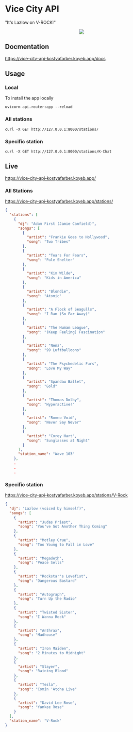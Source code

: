 # Vice City API
"It's Lazlow on V-ROCK!"

<p align="center">
  <img src="https://github.com/kostyafarber/vice-city-api/assets/73378227/7d8f906f-baab-4ac7-ae50-0b56cc5e34d1"/>
</p>

## Docmentation
https://vice-city-api-kostyafarber.koyeb.app/docs
## Usage
### Local 
To install the app locally
```shell
uvicorn api.router:app --reload
```

### All stations
```shell
curl -X GET http://127.0.0.1:8000/stations/
```
### Specific station
```shell
curl -X GET http://127.0.0.1:8000/stations/K-Chat
```

## Live
https://vice-city-api-kostyafarber.koyeb.app/

### All Stations
https://vice-city-api-kostyafarber.koyeb.app/stations/

```json
{
  "stations": [
    {
      "dj": "Adam First (Jamie Canfield)",
      "songs": [
        {
          "artist": "Frankie Goes to Hollywood",
          "song": "Two Tribes"
        },
        {
          "artist": "Tears For Fears",
          "song": "Pale Shelter"
        },
        {
          "artist": "Kim Wilde",
          "song": "Kids in America"
        },
        {
          "artist": "Blondie",
          "song": "Atomic"
        },
        {
          "artist": "A Flock of Seagulls",
          "song": "I Ran (So Far Away)"
        },
        {
          "artist": "The Human League",
          "song": "(Keep Feeling) Fascination"
        },
        {
          "artist": "Nena",
          "song": "99 Luftballoons"
        },
        {
          "artist": "The Psychedelic Furs",
          "song": "Love My Way"
        },
        {
          "artist": "Spandau Ballet",
          "song": "Gold"
        },
        {
          "artist": "Thomas Dolby",
          "song": "Hyperactive!"
        },
        {
          "artist": "Romeo Void",
          "song": "Never Say Never"
        },
        {
          "artist": "Corey Hart",
          "song": "Sunglasses at Night"
        }
      ],
      "station_name": "Wave 103"
    },
    .
    .
    .
```
### Specific station
https://vice-city-api-kostyafarber.koyeb.app/stations/V-Rock

```json
{
  "dj": "Lazlow (voiced by himself)",
  "songs": [
    {
      "artist": "Judas Priest",
      "song": "You've Got Another Thing Coming"
    },
    {
      "artist": "Motley Crue",
      "song": "Too Young to Fall in Love"
    },
    {
      "artist": "Megadeth",
      "song": "Peace Sells"
    },
    {
      "artist": "Rockstar's Lovefist",
      "song": "Dangerous Bastard"
    },
    {
      "artist": "Autograph",
      "song": "Turn Up the Radio"
    },
    {
      "artist": "Twisted Sister",
      "song": "I Wanna Rock"
    },
    {
      "artist": "Anthrax",
      "song": "Madhouse"
    },
    {
      "artist": "Iron Maiden",
      "song": "2 Minutes to Midnight"
    },
    {
      "artist": "Slayer",
      "song": "Raining Blood"
    },
    {
      "artist": "Tesla",
      "song": "Comin 'Atcha Live"
    },
    {
      "artist": "David Lee Rose",
      "song": "Yankee Rose"
    }
  ],
  "station_name": "V-Rock"
}
```

